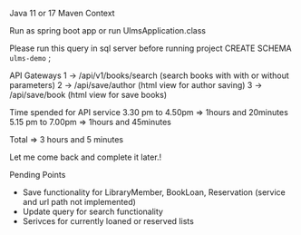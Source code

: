 Java 11 or 17
Maven Context

Run as spring boot app or run UlmsApplication.class

Please run this query in sql server before running project
CREATE SCHEMA `ulms-demo` ;

API Gateways
1 -> /api/v1/books/search (search books with with or without parameters)
2 -> /api/save/author (html view for author saving)
3 -> /api/save/book (html view for save books)


Time spended for API service
3.30 pm to 4.50pm => 1hours and 20minutes
5.15 pm to 7.00pm => 1hours and 45minutes

Total => 3 hours and 5 minutes

Let me come back and complete it later.!

Pending Points 
* Save functionality for LibraryMember, BookLoan, Reservation (service and url path not implemented)
* Update query for search functionality
* Serivces for currently loaned or reserved lists
